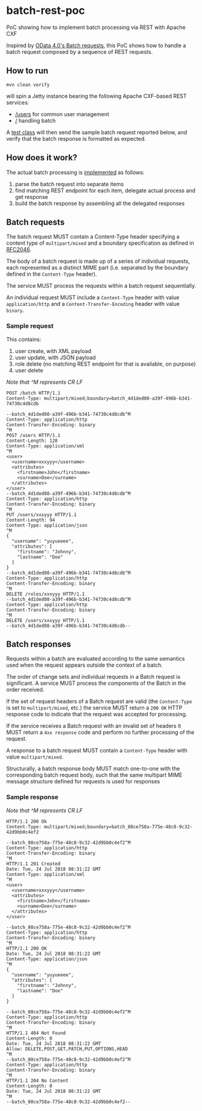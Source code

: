 # batch-rest-poc
PoC showing how to implement batch processing via REST with Apache CXF

Inspired by [OData 4.0's Batch requests](http://docs.oasis-open.org/odata/odata/v4.0/os/part1-protocol/odata-v4.0-os-part1-protocol.html#_Toc372793748), this PoC shows how to handle a batch request composed by a sequence of REST requests.

## How to run

```
mvn clean verify
```

will spin a Jetty instance bearing the following Apache CXF-based REST services:
* [/users](https://github.com/ilgrosso/batch-rest-poc/blob/master/src/main/java/net/tirasa/batch/rest/poc/api/UserService.java) for common user management
* [/](https://github.com/ilgrosso/batch-rest-poc/blob/master/src/main/java/net/tirasa/batch/rest/poc/api/RootService.java) handling batch

A [test class](https://github.com/ilgrosso/batch-rest-poc/blob/master/src/test/java/net/tirasa/batch/rest/poc/BasicITCase.java) will then send the sample batch request reported below, and verify that the batch response is formatted as expected.

## How does it work?

The actual batch processing is [implemented](https://github.com/ilgrosso/batch-rest-poc/blob/master/src/main/java/net/tirasa/batch/rest/poc/impl/RootServiceImpl.java#L82) as follows:

1. parse the batch request into separate items
1. find matching REST endpoint for each item, delegate actual process and get response
1. build the batch response by assembling all the delegated responses

## Batch requests

The batch request MUST contain a Content-Type header specifying a content type of `multipart/mixed` and a boundary specification as defined in [RFC2046](https://tools.ietf.org/html/rfc2046).

The body of a batch request is made up of a series of individual requests, each represented as a distinct MIME part (i.e. separated by the boundary defined in the `Content-Type` header).

The service MUST process the requests within a batch request sequentially. 

An individual request MUST include a `Content-Type` header with value `application/http` and a `Content-Transfer-Encoding` header with value `binary`.

### Sample request
This contains:
1. user create, with XML payload
1. user update, with JSON payload
1. role delete (no matching REST endpoint for that is available, on purpose)
1. user delete

_Note that ^M represents CR LF_

```
POST /batch HTTP/1.1
Content-Type: multipart/mixed;boundary=batch_4d1ded08-a39f-496b-b341-74730c4d8cdb

--batch_4d1ded08-a39f-496b-b341-74730c4d8cdb^M
Content-Type: application/http
Content-Transfer-Encoding: binary
^M
POST /users HTTP/1.1
Content-Length: 128
Content-Type: application/xml
^M
<user>
  <username>xxxyyy</username>
  <attributes>
    <firstname>John</firstname>
    <surname>Doe</surname>
  </attributes>
</user>
--batch_4d1ded08-a39f-496b-b341-74730c4d8cdb^M
Content-Type: application/http
Content-Transfer-Encoding: binary
^M
PUT /users/xxxyyy HTTP/1.1
Content-Length: 94
Content-Type: application/json
^M
{
  "username": "yuyueeee",
  "attributes": [
    "firstname": "Johnny",
    "lastname": "Doe"
  ]
}
--batch_4d1ded08-a39f-496b-b341-74730c4d8cdb^M
Content-Type: application/http
Content-Transfer-Encoding: binary
^M
DELETE /roles/xxxyyy HTTP/1.1
--batch_4d1ded08-a39f-496b-b341-74730c4d8cdb^M
Content-Type: application/http
Content-Transfer-Encoding: binary
^M
DELETE /users/xxxyyy HTTP/1.1
--batch_4d1ded08-a39f-496b-b341-74730c4d8cdb--

```

## Batch responses

Requests within a batch are evaluated according to the same semantics used when the request appears outside the context of a batch.

The order of change sets and individual requests in a Batch request is significant. A service MUST process the components of the Batch in the order received.

If the set of request headers of a Batch request are valid (the `Content-Type` is set to `multipart/mixed`, etc.) the service MUST return a `200 OK` HTTP response code to indicate that the request was accepted for processing.

If the service receives a Batch request with an invalid set of headers it MUST return a `4xx response` code and perform no further processing of the request.

A response to a batch request MUST contain a `Content-Type` header with value `multipart/mixed`.

Structurally, a batch response body MUST match one-to-one with the corresponding batch request body, such that the same multipart MIME message structure defined for requests is used for responses

### Sample response
_Note that ^M represents CR LF_

```
HTTP/1.1 200 Ok
Content-Type: multipart/mixed;boundary=batch_80ce758a-775e-48c8-9c32-42d9bb0c4ef2

--batch_80ce758a-775e-48c8-9c32-42d9bb0c4ef2^M
Content-Type: application/http
Content-Transfer-Encoding: binary
^M
HTTP/1.1 201 Created
Date: Tue, 24 Jul 2018 08:31:22 GMT
Content-Type: application/xml
^M
<user>
  <username>xxxyyy</username>
  <attributes>
    <firstname>John</firstname>
    <surname>Doe</surname>
  </attributes>
</user>

--batch_80ce758a-775e-48c8-9c32-42d9bb0c4ef2^M
Content-Type: application/http
Content-Transfer-Encoding: binary
^M
HTTP/1.1 200 OK
Date: Tue, 24 Jul 2018 08:31:22 GMT
Content-Type: application/json
^M
{
  "username": "yuyueeee",
  "attributes": [
    "firstname": "Johnny",
    "lastname": "Doe"
  ]
}

--batch_80ce758a-775e-48c8-9c32-42d9bb0c4ef2^M
Content-Type: application/http
Content-Transfer-Encoding: binary
^M
HTTP/1.1 404 Not Found
Content-Length: 0
Date: Tue, 24 Jul 2018 08:31:22 GMT
Allow: DELETE,POST,GET,PATCH,PUT,OPTIONS,HEAD
^M
--batch_80ce758a-775e-48c8-9c32-42d9bb0c4ef2^M
Content-Type: application/http
Content-Transfer-Encoding: binary
^M
HTTP/1.1 204 No Content
Content-Length: 0
Date: Tue, 24 Jul 2018 08:31:22 GMT
^M
--batch_80ce758a-775e-48c8-9c32-42d9bb0c4ef2--

```
